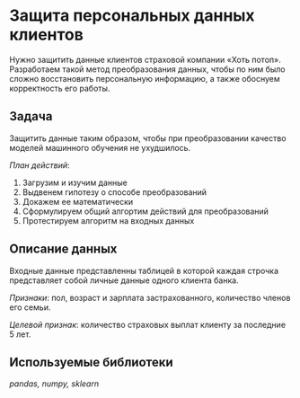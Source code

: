 # Защита персональных данных клиентов
Нужно защитить данные клиентов страховой компании «Хоть потоп».
Разработаем такой метод преобразования данных, чтобы по ним было сложно восстановить персональную информацию, а также обоснуем корректность его работы.

## Задача
Защитить данные таким образом, чтобы при преобразовании качество моделей машинного обучения не ухудшилось.

*План действий*:
1. Загрузим и изучим данные
2. Выдвенем гипотезу о способе преобразований
3. Докажем ее математически
4. Сформулируем общий алгортим действий для преобразований
5. Протестируем алгоритм на входных данных

## Описание данных
Входные данные представленны таблицей в которой каждая строчка представляет собой личные данные одного клиента банка.

*Признаки*: пол, возраст и зарплата застрахованного, количество членов его семьи.

*Целевой признак*: количество страховых выплат клиенту за последние 5 лет.

## Используемые библиотеки
*pandas, numpy, sklearn*
